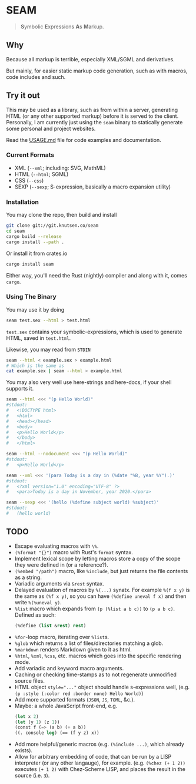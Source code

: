 # SEAM

> **S**ymbolic **E**xpressions **A**s **M**arkup.

## Why

Because all markup is terrible, especially XML/SGML and derivatives.

But mainly, for easier static markup code generation, such as with
macros, code includes and such.

## Try it out

This may be used as a library, such as from within a server,
generating HTML (or any other supported markup) before it is served to the
client.  Personally, I am currently just using the `seam` binary to statically
generate some personal and project websites.

Read the [USAGE.md](USAGE.md) file for code examples and documentation.

### Current Formats

 - XML (`--xml`; including: SVG, MathML)
 - HTML (`--html`; SGML)
 - CSS (`--css`)
 - SEXP (`--sexp`; S-expression, basically a macro expansion utility)

### Installation

You may clone the repo, then build and install
```sh
git clone git://git.knutsen.co/seam
cd seam
cargo build --release
cargo install --path .
```

Or install it from crates.io
```sh
cargo install seam
```

Either way, you'll need the Rust (nightly) compiler and along
with it, comes `cargo`.

### Using The Binary

You may use it by doing
```sh
seam test.sex --html > test.html
```

`test.sex` contains your symbolic-expressions, which is used to generate
HTML, saved in `test.html`.

Likewise, you may read from `STDIN`
```sh
seam --html < example.sex > example.html
# Which is the same as
cat example.sex | seam --html > example.html
```
You may also very well use here-strings and here-docs, if your shell
supports it.
```sh
seam --html <<< "(p Hello World)"
#stdout:
#   <!DOCTYPE html>
#   <html>
#   <head></head>
#   <body>
#   <p>Hello World</p>
#   </body>
#   </html>
```
```sh
seam --html --nodocument <<< "(p Hello World)"
#stdout:
#   <p>Hello World</p>
```
```sh
seam --xml <<< '(para Today is a day in (%date "%B, year %Y").)'
#stdout:
#   <?xml version="1.0" encoding="UTF-8" ?>
#   <para>Today is a day in November, year 2020.</para>
```
```sh
seam --sexp <<< '(hello (%define subject world) %subject)'
#stdout:
#   (hello world)
```

## TODO
 - Escape evaluating macros with `\%`.
 - `(%format "{}")` macro with Rust's `format` syntax.
 - Implement lexical scope by letting macros store a copy of the scope they were defined in (or a reference?).
 - `(%embed "/path")` macro, like `%include`, but just returns the file contents as a string.
 - Variadic arguments via `&rest` syntax.
 - Delayed evaluation of macros by `%(...)` synatx.
   For example `%(f x y)` is the same as `(%f x y)`, so you can have `(%define uneval f x)` and then write `%(%uneval y)`.
 - `%list` macro which expands from `(p (%list a b c))` to `(p a b c)`.
    Defined as such:
    ```lisp
    (%define (list &rest) rest)
    ```
 - `%for`-loop macro, iterating over `%list`s.
 - `%glob` which returns a list of files/directories matching a glob.
 - `%markdown` renders Markdown given to it as html.
 - `%html`, `%xml`, `%css`, etc. macros which goes into the specific rendering mode.
 - Add variadic and keyword macro arguments.
 - Caching or checking time-stamps as to not regenerate unmodified source files.
 - HTML object `style="..."` object should handle s-expressions well, (e.g. `(p :style (:color red :border none) Hello World)`)
 - Add more supported formats (`JSON`, `JS`, `TOML`, &c.).
 - Maybe: a whole JavaScript front-end, e.g.
   ```lisp
   (let x 2)
   (let (y 1) (z 1))
   (const f (=> (a b) (+ a b))
   ((. console log) (== (f y z) x))
   ```
 - Add more helpful/generic macros (e.g. `(%include ...)`, which already exists).
 - Allow for arbitrary embedding of code, that can be run by
   a LISP interpreter (or any other langauge), for example.  (e.g. `(%chez (+ 1 2))` executes
   `(+ 1 2)` with Chez-Scheme LISP, and places the result in the source
   (i.e. `3`).

